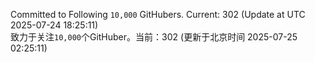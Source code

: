 Committed to Following `10,000` GitHubers. Current: <!-- FOLLOWING_COUNT -->302<!-- FOLLOWING_COUNT --> (Update at UTC <!-- LAST_UPDATED -->2025-07-24 18:25:11<!-- LAST_UPDATED -->)<br>
致力于关注`10,000`个GitHuber。当前：<!-- FOLLOWING_COUNT -->302<!-- FOLLOWING_COUNT --> (更新于北京时间 <!-- LAST_UPDATED_CST -->2025-07-25 02:25:11<!-- LAST_UPDATED_CST -->)
